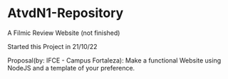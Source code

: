 # AtvdN1-Repository
A Filmic Review Website (not finished)

Started this Project in 21/10/22

Proposal(by: IFCE - Campus Fortaleza): Make a functional Website using NodeJS and a template of your preference.
